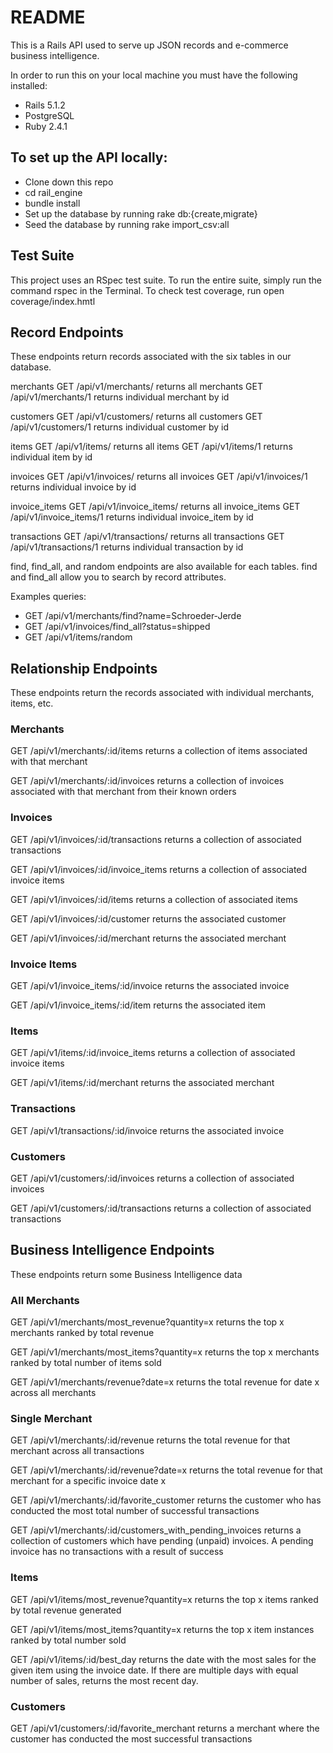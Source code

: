 # README

This is a Rails API used to serve up JSON records and e-commerce business intelligence.

In order to run this on your local machine you must have the following installed:

* Rails 5.1.2
* PostgreSQL
* Ruby 2.4.1

## To set up the API locally:

* Clone down this repo
* cd rail_engine
* bundle install
* Set up the database by running rake db:{create,migrate}
* Seed the database by running rake import_csv:all

## Test Suite

This project uses an RSpec test suite. To run the entire suite, simply run the command rspec in the Terminal. To check test coverage, run open coverage/index.hmtl

## Record Endpoints

These endpoints return records associated with the six tables in our database.

merchants GET /api/v1/merchants/ returns all merchants GET /api/v1/merchants/1 returns individual merchant by id

customers GET /api/v1/customers/ returns all customers GET /api/v1/customers/1 returns individual customer by id

items GET /api/v1/items/ returns all items GET /api/v1/items/1 returns individual item by id

invoices GET /api/v1/invoices/ returns all invoices GET /api/v1/invoices/1 returns individual invoice by id

invoice_items GET /api/v1/invoice_items/ returns all invoice_items GET /api/v1/invoice_items/1 returns individual invoice_item by id

transactions GET /api/v1/transactions/ returns all transactions GET /api/v1/transactions/1 returns individual transaction by id

find, find_all, and random endpoints are also available for each tables. find and find_all allow you to search by record attributes.

Examples queries: 
* GET /api/v1/merchants/find?name=Schroeder-Jerde 
* GET /api/v1/invoices/find_all?status=shipped 
* GET /api/v1/items/random

## Relationship Endpoints

These endpoints return the records associated with individual merchants, items, etc.

### Merchants

GET /api/v1/merchants/:id/items returns a collection of items associated with that merchant

GET /api/v1/merchants/:id/invoices returns a collection of invoices associated with that merchant from their known orders

### Invoices

GET /api/v1/invoices/:id/transactions returns a collection of associated transactions

GET /api/v1/invoices/:id/invoice_items returns a collection of associated invoice items

GET /api/v1/invoices/:id/items returns a collection of associated items

GET /api/v1/invoices/:id/customer returns the associated customer

GET /api/v1/invoices/:id/merchant returns the associated merchant

### Invoice Items

GET /api/v1/invoice_items/:id/invoice returns the associated invoice

GET /api/v1/invoice_items/:id/item returns the associated item

### Items

GET /api/v1/items/:id/invoice_items returns a collection of associated invoice items

GET /api/v1/items/:id/merchant returns the associated merchant

### Transactions

GET /api/v1/transactions/:id/invoice returns the associated invoice

### Customers

GET /api/v1/customers/:id/invoices returns a collection of associated invoices

GET /api/v1/customers/:id/transactions returns a collection of associated transactions

## Business Intelligence Endpoints

These endpoints return some Business Intelligence data

### All Merchants

GET /api/v1/merchants/most_revenue?quantity=x returns the top x merchants ranked by total revenue

GET /api/v1/merchants/most_items?quantity=x returns the top x merchants ranked by total number of items sold

GET /api/v1/merchants/revenue?date=x returns the total revenue for date x across all merchants

### Single Merchant

GET /api/v1/merchants/:id/revenue returns the total revenue for that merchant across all transactions

GET /api/v1/merchants/:id/revenue?date=x returns the total revenue for that merchant for a specific invoice date x

GET /api/v1/merchants/:id/favorite_customer returns the customer who has conducted the most total number of successful transactions

GET /api/v1/merchants/:id/customers_with_pending_invoices returns a collection of customers which have pending (unpaid) invoices. A pending invoice has no transactions with a result of success

### Items

GET /api/v1/items/most_revenue?quantity=x returns the top x items ranked by total revenue generated

GET /api/v1/items/most_items?quantity=x returns the top x item instances ranked by total number sold

GET /api/v1/items/:id/best_day returns the date with the most sales for the given item using the invoice date. If there are multiple days with equal number of sales, returns the most recent day.

### Customers

GET /api/v1/customers/:id/favorite_merchant returns a merchant where the customer has conducted the most successful transactions
